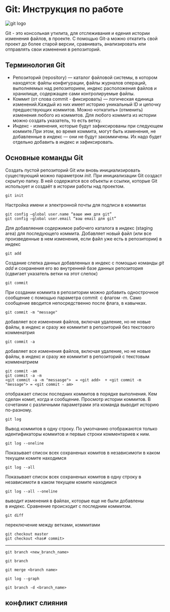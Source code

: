 # **Git: Инструкция по работе**

![git logo](git.jpg)

Git - это консольная утилита, для отслеживания и едения истории изменения файлов, в  проекте. С помощью Git-a можно откатить свой проект до более старой версии, cравнивать, анализировать или отправлять свои изменения в репозиторий.

## Терминология Git
* Репозиторий (repository) — каталог файловой системы, в котором находятся: файлы конфигурации, файлы журналов операций, выполняемых над репозиторием, индекс расположения файлов и хранилище, содержащее сами контролируемые файлы.
* Коммит (от слова commit - фиксировать) — логическая единица изменений.Каждый из них имеет историю уникальный ID и цепочку предшествующих коммитов. Можно «откатить» (отменить) изменения любого из коммитов. Для любого коммита из истории можно создать указатель, то есть ветку.
* Индекс - изменения, которые будут зафиксированы при следующем коммите.При этом, во время коммита, могут быть изменения, не добавленные в индекс — они не будут закоммичены. Их надо будет отдельно добавить в индекс и зафиксировать. 

## Основные команды Git

Создать пустой репозиторий Git или вновь инициализировать существующий можно параметром *init*. При инициализации Git создаст скрытую папку. В ней содержатся все объекты и ссылки, которые Git использует и создаёт в истории работы над проектом. 

    git init

Настройка имени и электронной почты для подписи в коммитах

    git config –global user.name “ваше имя для git”
    git config –global user.email “ваш email для git”

Для добавляения содержимое рабочего каталога в индекс (staging area) для последующего коммита. Добавляет новый файл (или все произведенные в нем изменения, если файл уже есть в репозитории) в индекс

    git add

Создание слепка данных добавленных в индекс с помощью команды *git add* и сохранения его во внутренней базе данных репозитория (сдвигает указатель ветки на этот слепок)

    git commit

При создании коммита в репозитории можно добавить однострочное сообщение с помощью параметра commit  с флагом -m. Само сообщение вводится непосредственно после флага, в кавычках.

    git commit -m "message"

добавляет все изменения файлов, включая удаление, но не новые файлы, в индекс и сразу же коммитит в репозиторий без текстового комменатрия

    git commit -a

добавляет все изменения файлов, включая удаление, но не новые файлы, в индекс и сразу же коммитит в репозиторий c текстовым комменатрием

    git commit -am
    git commit -a -m
    <git commit -a -m "messasge">  = <git add>  + <git commit -m "message"> = <git commit - am>

отображает список последних коммитов в порядке выполнения. Кем сделан комит, когда и сообщение. Просмотр истории коммитов. В сочетании с различными параметрами эта команда выводит историю по-разному.

    git log

Вывод коммитов в одну строку. По умолчанию отображаются только идентификаторы коммитов и первые строки комментариев к ним.

    git log --oneline

Показывает список всех сохраненых комитов в независимоти в каком текущем комите находимся 

    git log --all

Показывает список всех сохраненых комитов в одну строку в независимоти в каком текущем комите находимся 

    git log --all --oneline

выводит изменения в файлах, которые еще не были добавлены в индекс. Сравнение происходит с последним коммитом. 

    git diff

переключение между ветками, коммитами

    git checkout master
    git checkout <has# commit>

***

    git branch <new_branch_name>

    git branch

    git merge <branch name>

    git log --graph

    git branch -d <branch_name>

## конфликт слияния